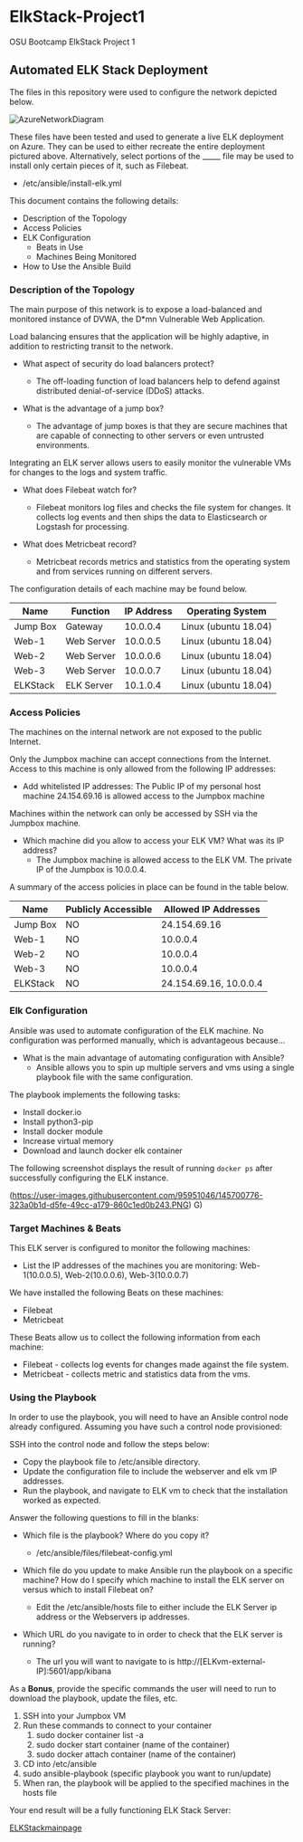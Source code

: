 # ElkStack-Project1
OSU Bootcamp ElkStack Project 1
## Automated ELK Stack Deployment

The files in this repository were used to configure the network depicted below.

![AzureNetworkDiagram](https://user-images.githubusercontent.com/95951046/145700747-0cec99fc-d500-4fe3-be6a-c204e5e01a0f.PNG)

These files have been tested and used to generate a live ELK deployment on Azure. They can be used to either recreate the entire deployment pictured above. Alternatively, select portions of the _____ file may be used to install only certain pieces of it, such as Filebeat.

  - /etc/ansible/install-elk.yml

This document contains the following details:
- Description of the Topology
- Access Policies
- ELK Configuration
  - Beats in Use
  - Machines Being Monitored
- How to Use the Ansible Build


### Description of the Topology

The main purpose of this network is to expose a load-balanced and monitored instance of DVWA, the D*mn Vulnerable Web Application.

Load balancing ensures that the application will be highly adaptive, in addition to restricting transit to the network.

- What aspect of security do load balancers protect?
  - The off-loading function of load balancers help to defend against distributed denial-of-service (DDoS) attacks.

- What is the advantage of a jump box?
  - The advantage of jump boxes is that they are secure machines that are capable of connecting to other servers or even untrusted environments. 


Integrating an ELK server allows users to easily monitor the vulnerable VMs for changes to the logs and system traffic.
- What does Filebeat watch for?
  - Filebeat monitors log files and checks the file system for changes. It collects log events and then ships the data to Elasticsearch or Logstash for processing. 

- What does Metricbeat record?
  - Metricbeat records metrics and statistics from the operating system and from services running on different servers. 


The configuration details of each machine may be found below.

| Name     | Function   | IP Address | Operating System     |
| -------- | ---------- | ---------- | -------------------- |
| Jump Box | Gateway    | 10.0.0.4   | Linux (ubuntu 18.04) |
| Web-1    | Web Server | 10.0.0.5   | Linux (ubuntu 18.04) |
| Web-2    | Web Server | 10.0.0.6   | Linux (ubuntu 18.04) |
| Web-3    | Web Server | 10.0.0.7   | Linux (ubuntu 18.04) |
| ELKStack | ELK Server | 10.1.0.4   | Linux (ubuntu 18.04) |

### Access Policies

The machines on the internal network are not exposed to the public Internet. 

Only the Jumpbox machine can accept connections from the Internet. Access to this machine is only allowed from the following IP addresses:
- Add whitelisted IP addresses: The Public IP of my personal host machine 24.154.69.16 is allowed access to the Jumpbox machine

Machines within the network can only be accessed by SSH via the Jumpbox machine.
- Which machine did you allow to access your ELK VM? What was its IP address?
  - The Jumpbox machine is allowed access to the ELK VM. The private IP of the Jumpbox is 10.0.0.4. 


A summary of the access policies in place can be found in the table below.

| Name     | Publicly Accessible | Allowed IP Addresses   |
| -------- | ------------------- | ---------------------- |
| Jump Box | NO                  | 24.154.69.16           |
| Web-1    | NO                  | 10.0.0.4               |
| Web-2    | NO                  | 10.0.0.4               |
| Web-3    | NO                  | 10.0.0.4               |
| ELKStack | NO                  | 24.154.69.16, 10.0.0.4 |

### Elk Configuration

Ansible was used to automate configuration of the ELK machine. No configuration was performed manually, which is advantageous because...
- What is the main advantage of automating configuration with Ansible?
  - Ansible allows you to spin up multiple servers and vms using a single playbook file with the same configuration. 


The playbook implements the following tasks:
- Install docker.io
- Install python3-pip
- Install docker module
- Increase virtual memory
- Download and launch docker elk container

The following screenshot displays the result of running `docker ps` after successfully configuring the ELK instance.

(https://user-images.githubusercontent.com/95951046/145700776-323a0b1d-d5fe-49cc-a179-860c1ed0b243.PNG)
G)

### Target Machines & Beats
This ELK server is configured to monitor the following machines:
- List the IP addresses of the machines you are monitoring: Web-1(10.0.0.5), Web-2(10.0.0.6), Web-3(10.0.0.7)

We have installed the following Beats on these machines:
- Filebeat
- Metricbeat

These Beats allow us to collect the following information from each machine:
- Filebeat - collects log events for changes made against the file system.
- Metricbeat - collects metric and statistics data from the vms.

### Using the Playbook
In order to use the playbook, you will need to have an Ansible control node already configured. Assuming you have such a control node provisioned: 

SSH into the control node and follow the steps below:
- Copy the playbook file to /etc/ansible directory.
- Update the configuration file to include the webserver and elk vm IP addresses. 
- Run the playbook, and navigate to ELK vm to check that the installation worked as expected.

Answer the following questions to fill in the blanks:
- Which file is the playbook? Where do you copy it?
  - /etc/ansible/files/filebeat-config.yml

- Which file do you update to make Ansible run the playbook on a specific machine? How do I specify which machine to install the ELK server on versus which to install Filebeat on?
  - Edit the /etc/ansible/hosts file to either include the ELK Server ip address or the Webservers ip addresses.

- Which URL do you navigate to in order to check that the ELK server is running?
  - The url you will want to navigate to is http://[ELKvm-external-IP]:5601/app/kibana


As a **Bonus**, provide the specific commands the user will need to run to download the playbook, update the files, etc.

1. SSH into your Jumpbox VM
2. Run these commands to connect to your container
   1. sudo docker container list -a
   2. sudo docker start container (name of the container)
   3. sudo docker attach container (name of the container)
3. CD into /etc/ansible
4. sudo ansible-playbook (specific playbook you want to run/update)
5. When ran, the playbook will be applied to the specified machines in the hosts file

Your end result will be a fully functioning ELK Stack Server:

[ELKStackmainpage](https://user-images.githubusercontent.com/95951046/145700798-4748a987-298c-44f4-912b-d5164cffaa4c.PNG)


